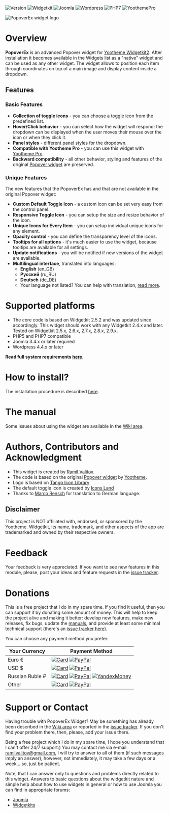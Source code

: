 ![Version](https://img.shields.io/badge/Release-v1.2.3-green.svg?style=flat) ![Widgetkit](https://img.shields.io/badge/Widgetkit-v2.4.x+-green.svg?style=flat) ![Joomla](https://img.shields.io/badge/Joomla!-v3.4.x+-yellow.svg?style=flat) ![Wordpress](https://img.shields.io/badge/Wordpress-v4.4.x+-yellow.svg?style=flat) ![PHP7](https://img.shields.io/badge/PHP7-compatible-blue.svg?style=flat) ![YoothemePro](https://img.shields.io/badge/YoothemePro-compatible-blue.svg?style=flat)

![PopoverEx widget logo](https://raw.githubusercontent.com/wiki/rvalitov/widgetkit-popover-ex/images/logo.png)

# Overview
**PopoverEx** is an advanced Popover widget for [Yootheme Widgetkit2](https://yootheme.com/widgetkit). After installation it becomes available in the Widgets list as a "native" widget and can be used as any other widget. The widget allows to position each item through coordinates on top of a main image and display content inside a dropdown.

## Features
### Basic Features
* **Collection of toggle icons** - you can choose a toggle icon from the predefined list.
* **Hover/Click behavior** - you can select how the widget will respond: the dropdown can be displayed when the user moves their mouse over the icon or when they click it.
* **Panel styles** - different panel styles for the dropdown.
* **Compatible with Yootheme Pro** - you can use this widget with [Yootheme Pro](https://yootheme.com/pro/).
* **Backward compatibility** - all other behavior, styling and features of the original [Popover widget](http://yootheme.com/demo/widgetkit/joomla/index.php/home/popover) are preserved.

### Unique Features
The new features that the PopoverEx has and that are not available in the original Popover widget:

* **Custom Default Toggle Icon** - a custom icon can be set very easy from the control panel.
* **Responsive Toggle Icon** - you can setup the size and resize behavior of the icon.
* **Unique Icons for Every Item** - you can setup individual unique icons for any element.
* **Opacity control** - you can define the transparency level of the icons.
* **Tooltips for all options** - it's much easier to use the widget, because tooltips are available for all settings.
* **Update notifications** - you will be notified if new versions of the widget are available.
* **Multilingual interface**, translated into languages:
	* **English** (en_GB)
	* **Русский** (ru_RU)
	* **Deutsch** (de_DE)
	* Your language not listed? You can help with translation, [read more](https://github.com/rvalitov/widgetkit-popover-ex/wiki/Translation-issues).

# Supported platforms
* The core code is based on Widgetkit 2.5.2 and was updated since accordingly. This widget should work with any Widgetkit 2.4.x and later. Tested on Widgetkit 2.5.x, 2.6.x, 2.7.x, 2.8.x, 2.9.x.
* PHP5 and PHP7 compatible
* Joomla 3.4.x or later required
* Wordpress 4.4.x or later

**Read full system requirements [here](https://github.com/rvalitov/widgetkit-popover-ex/wiki/System-requirements).** 

# How to install?
The installation procedure is described [here](https://github.com/rvalitov/widgetkit-popover-ex/wiki/How-to-install).

# The manual
Some issues about using the widget are available in the [Wiki area](https://github.com/rvalitov/widgetkit-popover-ex/wiki).

# Authors, Contributors and Acknowledgment
* This widget is created by [Ramil Valitov](http://www.valitov.me).
* The code is based on the original [Popover widget](http://yootheme.com/demo/widgetkit/joomla/index.php/home/popover) by [Yootheme](http://yootheme.com/).
* Logo is based on [Tango Icon Library](https://www.iconfinder.com/iconsets/tango-icon-library)
* The default toggle icon is created by [Icons Land](https://www.iconfinder.com/iconsets/softwaredemo)
* Thanks to [Marco Rensch](https://github.com/marcorensch) for translation to German language.

## Disclaimer
This project is NOT affiliated with, endorsed, or sponsored by the Yootheme. Widgetkit, its name, trademark, and other aspects of the app are trademarked and owned by their respective owners.

# Feedback
Your feedback is very appreciated. If you want to see new features in this module, please, post your ideas and feature requests in the [issue tracker](https://github.com/rvalitov/widgetkit-popover-ex/issues).

# Donations
This is a free project that I do in my spare time. If you find it useful, then you can support it by donating some amount of money. This will help to keep the project alive and making it better: develop new features, make new releases, fix bugs, update the [manuals](https://github.com/rvalitov/widgetkit-popover-ex/wiki), and provide at least some minimal technical support (there's an [issue tracker here](https://github.com/rvalitov/widgetkit-popover-ex/issues)).

You can choose any payment method you prefer:

Your Currency | Payment Method
------------ | -------------
Euro € | [![Card](https://img.shields.io/badge/EURO-Debit/Credit%20Card-6f202b.svg?style=flat)](https://www.paypal.com/cgi-bin/webscr?cmd=_s-xclick&hosted_button_id=BJJF3E6DBRYHA) [![PayPal](https://img.shields.io/badge/EURO-PayPal-blue.svg?style=flat)](https://www.paypal.me/valitov/0eur) 
USD $ | [![Card](https://img.shields.io/badge/USD-Debit/Credit%20Card-6f202b.svg?style=flat)](https://www.paypal.com/cgi-bin/webscr?cmd=_s-xclick&hosted_button_id=B8VMNU7SEAU8J) [![PayPal](https://img.shields.io/badge/USD-PayPal-blue.svg?style=flat)](https://www.paypal.me/valitov/0usd) 
Russian Ruble ₽ | [![Card](https://img.shields.io/badge/RUB-Debit/Credit%20Card-6f202b.svg?style=flat)](https://money.yandex.ru/to/410011424143476) [![PayPal](https://img.shields.io/badge/RUB-PayPal-blue.svg?style=flat)](https://www.paypal.me/valitov/0rub) [![YandexMoney](https://img.shields.io/badge/RUB-YandexMoney-5b0d56.svg?style=flat)](https://money.yandex.ru/to/410011424143476)
Other | [![Card](https://img.shields.io/badge/OTHER-Debit/Credit%20Card-6f202b.svg?style=flat)](https://www.paypal.com/cgi-bin/webscr?cmd=_s-xclick&hosted_button_id=BJJF3E6DBRYHA) [![PayPal](https://img.shields.io/badge/OTHER-PayPal-blue.svg?style=flat)](https://www.paypal.me/valitov)

# Support or Contact
Having trouble with PopoverEx Widget? May be something has already been described in the [Wiki area](https://github.com/rvalitov/widgetkit-popover-ex/wiki) or reported in the [issue tracker](https://github.com/rvalitov/widgetkit-popover-ex/issues). If you don't find your problem there, then, please, add your issue there. 

Being a free project which I do in my spare time, I hope you understand that I can't offer 24/7 support:) You may contact me via e-mail ramilvalitov@gmail.com, I will try to answer to all of them (if such messages imply an answer), however, not immediately, it may take a few days or a week... so, just be patient. 

Note, that I can answer only to questions and problems directly related to this widget. Answers to basic questions about the widgetkit nature and simple help about how to use widgets in general or how to use Joomla you can find in appropriate forums:

* [Joomla](http://forum.joomla.org/)
* [Widgetkits](https://yootheme.com/support)
